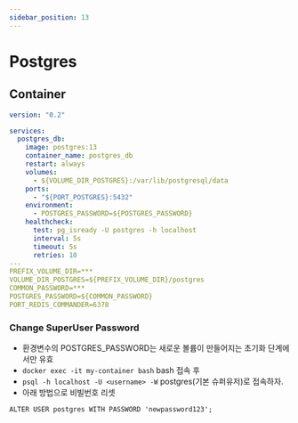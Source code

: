 ```yaml
---
sidebar_position: 13
---
```


# Postgres


## Container  
```yml
version: "0.2"

services:
  postgres_db:
    image: postgres:13
    container_name: postgres_db
    restart: always
    volumes:
      - ${VOLUME_DIR_POSTGRES}:/var/lib/postgresql/data
    ports:
      - "${PORT_POSTGRES}:5432"
    environment:
      - POSTGRES_PASSWORD=${POSTGRES_PASSWORD}
    healthcheck:
      test: pg_isready -U postgres -h localhost
      interval: 5s
      timeout: 5s
      retries: 10
--- 
PREFIX_VOLUME_DIR=***
VOLUME_DIR_POSTGRES=${PREFIX_VOLUME_DIR}/postgres
COMMON_PASSWORD=***
POSTGRES_PASSWORD=${COMMON_PASSWORD}
PORT_REDIS_COMMANDER=6378
```

### Change SuperUser Password    

- 환경변수의 POSTGRES_PASSWORD는 새로운 볼륨이 만들어지는 초기화 단계에서만 유효 
- `docker exec -it my-container bash` bash 접속 후 
- `psql -h localhost -U <username> -W` postgres(기본 슈퍼유저)로 접속하자.  
- 아래 방법으로 비빌번호 리셋  

```
ALTER USER postgres WITH PASSWORD 'newpassword123';
```
